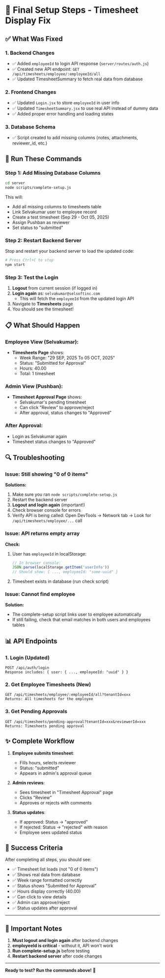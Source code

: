 # 🚀 Final Setup Steps - Timesheet Display Fix

## ✅ What Was Fixed

### 1. **Backend Changes**
- ✅ Added `employeeId` to login API response (`server/routes/auth.js`)
- ✅ Created new API endpoint: `GET /api/timesheets/employee/:employeeId/all`
- ✅ Updated TimesheetSummary to fetch real data from database

### 2. **Frontend Changes**
- ✅ Updated `Login.jsx` to store `employeeId` in user info
- ✅ Updated `TimesheetSummary.jsx` to use real API instead of dummy data
- ✅ Added proper error handling and loading states

### 3. **Database Schema**
- ✅ Script created to add missing columns (notes, attachments, reviewer_id, etc.)

## 🎯 Run These Commands

### Step 1: Add Missing Database Columns
```bash
cd server
node scripts/complete-setup.js
```

This will:
- Add all missing columns to timesheets table
- Link Selvakumar user to employee record
- Create a test timesheet (Sep 29 - Oct 05, 2025)
- Assign Pushban as reviewer
- Set status to "submitted"

### Step 2: Restart Backend Server
Stop and restart your backend server to load the updated code:
```bash
# Press Ctrl+C to stop
npm start
```

### Step 3: Test the Login
1. **Logout** from current session (if logged in)
2. **Login again** as: `selvakumar@selsoftinc.com`
   - This will fetch the `employeeId` from the updated login API
3. Navigate to **Timesheets** page
4. You should see the timesheet!

## 📋 What Should Happen

### Employee View (Selvakumar):
- **Timesheets Page** shows:
  - Week Range: "29 SEP, 2025 To 05 OCT, 2025"
  - Status: "Submitted for Approval"
  - Hours: 40.00
  - Total: 1 timesheet

### Admin View (Pushban):
- **Timesheet Approval Page** shows:
  - Selvakumar's pending timesheet
  - Can click "Review" to approve/reject
  - After approval, status changes to "Approved"

### After Approval:
- Login as Selvakumar again
- Timesheet status changes to "Approved"

## 🔍 Troubleshooting

### Issue: Still showing "0 of 0 items"
**Solutions:**
1. Make sure you ran `node scripts/complete-setup.js`
2. Restart the backend server
3. **Logout and login again** (important!)
4. Check browser console for errors
5. Verify API is being called: Open DevTools → Network tab → Look for `/api/timesheets/employee/...` call

### Issue: API returns empty array
**Check:**
1. User has `employeeId` in localStorage:
   ```javascript
   // In browser console:
   JSON.parse(localStorage.getItem('userInfo'))
   // Should show: { ..., employeeId: "some-uuid" }
   ```
2. Timesheet exists in database (run check script)

### Issue: Cannot find employee
**Solution:**
- The complete-setup script links user to employee automatically
- If still failing, check that email matches in both users and employees tables

## 📊 API Endpoints

### 1. Login (Updated)
```
POST /api/auth/login
Response includes: { user: { ..., employeeId: "uuid" } }
```

### 2. Get Employee Timesheets (New)
```
GET /api/timesheets/employee/:employeeId/all?tenantId=xxx
Returns: All timesheets for the employee
```

### 3. Get Pending Approvals
```
GET /api/timesheets/pending-approval?tenantId=xxx&reviewerId=xxx
Returns: Timesheets pending approval
```

## ✨ Complete Workflow

1. **Employee submits timesheet**:
   - Fills hours, selects reviewer
   - Status: "submitted"
   - Appears in admin's approval queue

2. **Admin reviews**:
   - Sees timesheet in "Timesheet Approval" page
   - Clicks "Review"
   - Approves or rejects with comments

3. **Status updates**:
   - If approved: Status → "approved"
   - If rejected: Status → "rejected" with reason
   - Employee sees updated status

## 🎉 Success Criteria

After completing all steps, you should see:
- ✅ Timesheet list loads (not "0 of 0 items")
- ✅ Shows real data from database
- ✅ Week range formatted correctly
- ✅ Status shows "Submitted for Approval"
- ✅ Hours display correctly (40.00)
- ✅ Can click to view details
- ✅ Admin can approve/reject
- ✅ Status updates after approval

---

## 🚨 Important Notes

1. **Must logout and login again** after backend changes
2. **employeeId is critical** - without it, API won't work
3. **Run complete-setup.js** before testing
4. **Restart backend server** after code changes

---

**Ready to test? Run the commands above!** 🎯
